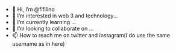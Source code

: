 - 👋 Hi, I’m @fifilino
- 👀 I’m interested in web 3 and technology...
- 🌱 I’m currently learning ...
- 💞️ I’m looking to collaborate on ...
- 📫 How to reach me on twitter and instagram(I do use the same username as in here)

<!---
fifilino/fifilino is a ✨ special ✨ repository because its `README.md` (this file) appears on your GitHub profile.
You can click the Preview link to take a look at your changes.
--->
